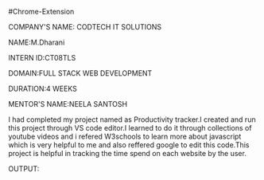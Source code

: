 #Chrome-Extension

COMPANY'S NAME: CODTECH IT SOLUTIONS

NAME:M.Dharani

INTERN ID:CT08TLS

DOMAIN:FULL STACK WEB DEVELOPMENT

DURATION:4 WEEKS

MENTOR'S NAME:NEELA SANTOSH

I had completed my project named as Productivity tracker.I created and run this project through VS code editor.I learned to do it through collections of youtube videos and i refered W3schools to learn more about javascript which is very helpful to me and also reffered google to edit this code.This project is helpful in tracking the time spend on each website by the user.

OUTPUT: 
